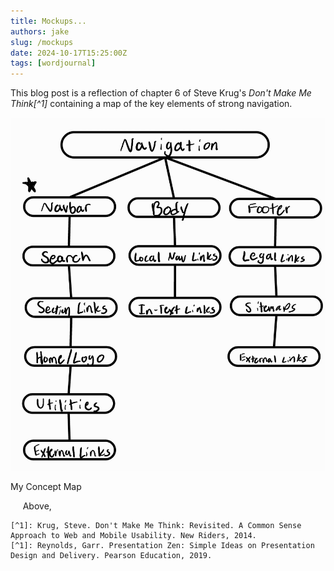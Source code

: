 ```yaml
---
title: Mockups...
authors: jake
slug: /mockups
date: 2024-10-17T15:25:00Z
tags: [wordjournal]
---
```



This blog post is a reflection of chapter 6 of Steve Krug's *Don't Make Me Think[^1]* 
containing a map of the key elements of strong navigation.

![Alt text](/img/nav_concept_map.jpg "Navigation stock image")
<p style={{textAlign: "center"}}>My Concept Map</p>

&nbsp;&nbsp;&nbsp;&nbsp;&nbsp;Above, 

	[^1]: Krug, Steve. Don't Make Me Think: Revisited. A Common Sense Approach to Web and Mobile Usability. New Riders, 2014.
	[^1]: Reynolds, Garr. Presentation Zen: Simple Ideas on Presentation Design and Delivery. Pearson Education, 2019.